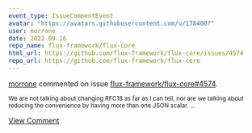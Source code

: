 ```yaml
---
event_type: IssueCommentEvent
avatar: "https://avatars.githubusercontent.com/u/178400?"
user: morrone
date: 2022-09-16
repo_name: flux-framework/flux-core
html_url: https://github.com/flux-framework/flux-core/issues/4574
repo_url: https://github.com/flux-framework/flux-core
---
```


<a href='https://github.com/morrone' target='_blank'>morrone</a> commented on issue <a href='https://github.com/flux-framework/flux-core/issues/4574' target='_blank'>flux-framework/flux-core#4574</a>.

<small>We are not talking about changing RFC18 as far as I can tell, nor are we talking about reducing the convenience by having more than one JSON scalar....</small>

<a href='https://github.com/flux-framework/flux-core/issues/4574' target='_blank'>View Comment</a>